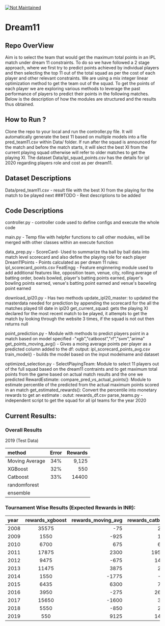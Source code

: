 [![Not Maintained](https://img.shields.io/badge/Maintenance%20Level-Not%20Maintained-yellow.svg)](https://gist.github.com/cheerfulstoic/d107229326a01ff0f333a1d3476e068d)
# Dream11
## Repo OverView
Aim is to select the team that would get the maximum total points in an IPL match under dream 11 constraints. To do so we have followed a 2 stage approach, where we first try to predict points achieved by individual players and then selecting the top 11 out of the total squad as per the cost of each player and other relevant constraints. We are using a mix integer linear optimization method to get the team out of the squad. To get the points of each player we are exploring various methods to leverage the past performance of players to predict their points in the following matches. Below is the description of how the modules are structured and the results thus obtained.

## How to Run ?
Clone the repo to your local and run the controller.py file. It will automatically generate the best 11 based on multiple models into a file pred_team11.csv within Data/ folder. If run after the squad is announced for the match and before the match starts, it will slect the best XI from the current playing squad otherwise will refer to older matches to get the playing XI. The dataset Data/ipl_squad_points.csv has the details for ipl 2020 regarding players role and cost as per dream11. 


## Dataset Descriptions
Data/pred_team11.csv - result file with the best XI from the playing for the match to be played next
###TODO - Rest descriptions to be added

## Code Descriptions
controller.py -  controller code used to define configs and execute the whole code

main.py - Temp filw with helpfer functions to call other modules, will be merged with other classes within an execute function

data_prep.py - ScoreCard- Used to summarize tha ball by ball data into match level scorecard and also define the playing role for each player
	       Dream11Points - Points calculated as per dream 11 rules: ipl_scorecard_points.csv
	       FeatEngg - Feature enginnering module used to add additional features like, opposition team, venue, city, rolling average of batting order, bowls bowled, 		player's batting points earned, player's bowling points earned, venue's batting point earned and venue's baowling point earned

download_ipl20.py - Has two methods update_ipl20_master: to updated the masterdata needed for prediction by appending the scorecard for the all the matches played till date 								in ipl20
				    get_current_squad: gets the playing XI declared for the most recent match to be played, it attempts to get the match by looking through 							   the website 3 times, if the squad is not out then returns null


point_prediction.py - Module with methods to predict players point in a match based on model specified -"xgb","catboost","rf","svm","arima"
		get_points_moving_avg() - Gives a moing average points per player as a predicted column added to the df: output: ipl_scorecard_points_avg.csv
		train_model() - builds the model based on the input modelname and dataset

optimized_selection.py - SelectPlayingTeam: Module to select 11 players out of the full squad based on the dream11 contraints and to get maximum total points from the game 				 based on actual match results and the one we predicted
			 RewardEstimate: compare_pred_vs_actual_points(): Module to estimate percentile of the predicted from the actual maximum points scored in an match
			 		 get_estimated_rewards(): Convert the percentile into monetary rewards to get an estimate : outut: rewards_df.csv
parse_teams.py - independent script to get the squad for all ipl teams for the year 2020					 
			 		
## Current Results: 

### Overall Results 
2019 (Test Data)

| method | Error | Rewards |
|:-----|:-------:|------:|
| Moving Average | 34% | 9,125 |
| XGBoost | 32% | 550 |
| Catboost | 33% | 14400 |
| randomforest | |  |
| ensemble |  |  |

### Tournament Wise Results (Expected Rewards in INR): 

| year | rewards_xgboost | rewards_moving_avg | rewards_catboost |
|:------|:----------:|----------------:|------------------------:|
| 2008 | 35575 | -75            | 2100 |
| 2009 | 1550 | -925           | 1000 |
| 2010 | 6700 | 675            | 6100 |
| 2011 | 17875 | 2300           | 195400 |
| 2012 | 9475 | -675           | 14025 |
| 2013 | 11475 | 3875           | 2200 |
| 2014 | 1550  | -1775          | -350 |
| 2015 | 6435 | 6300           | 7875 |
| 2016 | 3950 | -275           | 26825 |
| 2017 | 15650 | -1600          | 3550 |
| 2018 | 5550 | -850           | 2875 |
| 2019 | 550 | 9125           | 14400 |





					
			  		



